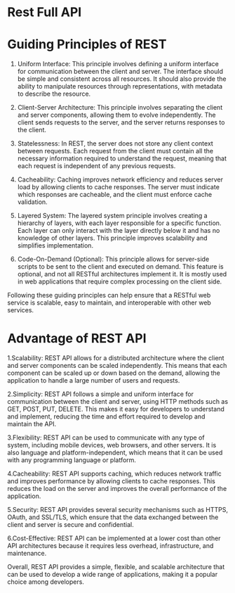 # Rest Full API

 # Guiding Principles of REST
 
 1. Uniform Interface: This principle involves defining a uniform interface for communication between the client and server. The interface should be simple and consistent across all resources. It should also provide the ability to manipulate resources through representations, with metadata to describe the resource.
 
 2. Client-Server Architecture: This principle involves separating the client and server components, allowing them to evolve independently. The client sends requests to the server, and the server returns responses to the client.

 3. Statelessness: In REST, the server does not store any client context between requests. Each request from the client must contain all the necessary   information required to understand the request, meaning that each request is independent of any previous requests.

 4. Cacheability: Caching improves network efficiency and reduces server load by allowing clients to cache responses. The server must indicate which responses are cacheable, and the client must enforce cache validation.

 5. Layered System: The layered system principle involves creating a hierarchy of layers, with each layer responsible for a specific function. Each layer can only interact with the layer directly below it and has no knowledge of other layers. This principle improves scalability and simplifies implementation.

 6. Code-On-Demand (Optional): This principle allows for server-side scripts to be sent to the client and executed on demand. This feature is optional, and not all RESTful architectures implement it. It is mostly used in web applications that require complex processing on the client side.

 Following these guiding principles can help ensure that a RESTful web service is scalable, easy to maintain, and interoperable with other web services.
 
# Advantage of  REST API


1.Scalability: REST API allows for a distributed architecture where the client and server components can be scaled independently. This means that each component can be scaled up or down based on the demand, allowing the application to handle a large number of users and requests.

2.Simplicity: REST API follows a simple and uniform interface for communication between the client and server, using HTTP methods such as GET, POST, PUT, DELETE. This makes it easy for developers to understand and implement, reducing the time and effort required to develop and maintain the API.

3.Flexibility: REST API can be used to communicate with any type of system, including mobile devices, web browsers, and other servers. It is also language and platform-independent, which means that it can be used with any programming language or platform.

4.Cacheability: REST API supports caching, which reduces network traffic and improves performance by allowing clients to cache responses. This reduces the load on the server and improves the overall performance of the application.

5.Security: REST API provides several security mechanisms such as HTTPS, OAuth, and SSL/TLS, which ensure that the data exchanged between the client and server is secure and confidential.

6.Cost-Effective: REST API can be implemented at a lower cost than other API architectures because it requires less overhead, infrastructure, and maintenance.

Overall, REST API provides a simple, flexible, and scalable architecture that can be used to develop a wide range of applications, making it a popular choice among developers.
